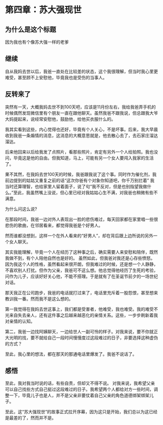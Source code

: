 # 第四章：苏大强现世

## 为什么是这个标题
因为我也有个像苏大强一样的老爹

## 继续

自从我妈去世以后，我爸一直处在比较差的状态，这个我很理解，但当时我心里更难受，甚至顾不上安慰他，毕竟我也是受伤的当事人。

## 反转来了
突然有一天，大概我妈去世不到100天吧，应该是11月份左右，我给我爸弄手机的时候偶然发现微信里有个朋友一直在跟他聊天。虽然我爸不跟我说，但总跟我大爷大妈提起来，说经常安慰他，鼓励他，给他买衣服什么的。

我其实看到这些，内心觉得也还好，毕竟有个人关心，不是坏事。后来，我大早晨收到我爸一条煽情的消息，这消息的大概意思就是，他去散心去了，去石家庄溜达溜达。

后来他回来以后给我发了点照片，看那些照片，肯定有另外一个人给拍照。我也没问，毕竟这是他的自由。但我知道，马上，可能有另一个女人要闯入我家的生活了。

果不其然，在我妈去世100天的时候，我爸跟我说了这个事。同时作为催化剂，我前边提到的姑姑又重复之前的话“这次你爸有个对象你知道吧，你千万别拦着”
我当时还算理智，也给家里人留着面子，说了句“我不反对，但是也别指望我做什么。”至此，我虽然嘴上没说，但心里已经对我姑姑心生不满，对我爸也稍微有些不满意。

为什么问这么说?

在那段时间，我爸一边对外人表现出一脸的悲伤难过，每天回家都在家里唱一些很悲伤的歌曲，在邻居看来，都觉得我爸是个好男人。

然而谁都没想到，这样一个在外人看来的“好男人”，却在背后跟上边所说的另外一个女人聊天。

其实我能理解，毕竟一个人在经历了这种事之后，确实需要人来安慰和陪伴，既然我做不到，有个人陪他自然也是好的。
虽然如此，但我爸对我还是心存些愤怒。因为我这个人的性格，虽然看起来很开朗，但我难过的时候，还是想一个人静静，不喜欢别人打扰。但作为父亲，我爸可不这么想。他总觉得他经历了生死的考验，问作为儿子，应该好好关心他，不能不搭理。于是就有了在圣诞节前夕的一场世纪对话。

那天我正在公司跑步，我爸的电话就打过来了，电话里充斥着一股怨恨，甚至想来教训我一番。然而我不是这么想的。

第一我觉得在我妈去世这事上，我们都是受害者，他难受，我也难受。我的难受不光来自失去亲人，还有这件事之后越来越恶化的亲情关系。这些，一步步刷新着我对亲情的认知。

第二，我爸一边找阿姨聊天，一边给世人一副可怜的样子。对我来说，要不你就正大光明的找，要不就给自己一段时间慢慢度过这段难过的日子，非要选择这种虚伪的方式？

至此，我心里的想法，都在那天的那通电话里爆发了。我爸不说话了。

## 感悟
至此，我对我当时说的话，有些自责，但却又不得不说。
对我来说，我希望父亲可以自己找些方式自己挺过这段难过的日子。我希望两个人都给对方一些时间，调整一下，毕竟儿子也是人，并不是父亲非要仗着自己父亲的角色道德绑架绑架儿子。

至此，这“苏大强现世”的故事正式拉开序幕，因为这只是开始，我们总以为这已经是最差的了，然而并不是。